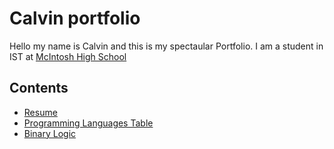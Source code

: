 # Calvin portfolio

Hello my name is Calvin and this is my spectaular Portfolio. I am a student in IST at [McIntosh High School](https://www.fcboe.org/mhs)

## Contents
- [Resume](RESUME.md)
- [Programming Languages Table](PROGRAMMING-LANGUAGES-TABLE.md)
- [Binary Logic](Binary-Logic.md)
